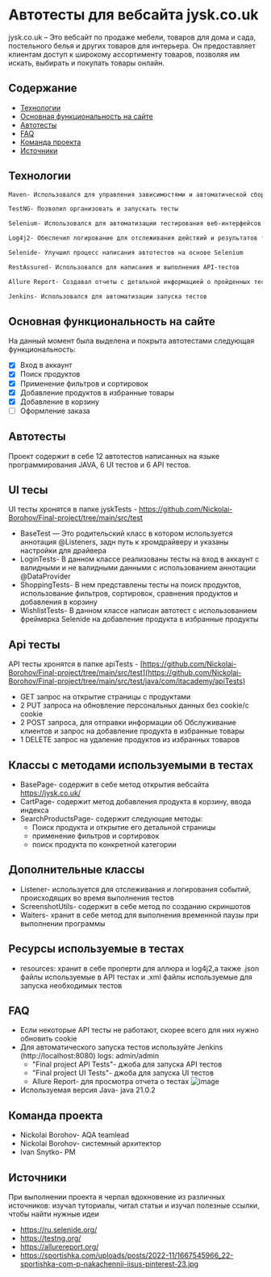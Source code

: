 # Автотесты для вебсайта jysk.co.uk
jysk.co.uk – Это вебсайт по продаже мебели, товаров для дома и сада, постельного белья и других товаров для интерьера. Он предоставляет клиентам доступ к широкому ассортименту товаров, позволяя им искать, выбирать и покупать товары онлайн.
## Содержание
- [Технологии](#технологии)
- [Основная функциональность на сайте](#основная-функциональность-на-сайте)
- [Автотесты](#автотесты)
- [FAQ](#faq)
- [Команда проекта](#команда-проекта)
- [Источники](#источники)
## Технологии
```sh
Maven- Использовался для управления зависимостями и автоматической сборки проекта
```
```sh
TestNG- Позволил организовать и запускать тесты
```
```sh
Selenium- Использовался для автоматизации тестирования веб-интерфейсов
```
```sh
Log4j2- Обеспечил логирование для отслеживания действий и результатов тестов
```
```sh
Selenide- Улучшил процесс написания автотестов на основе Selenium
```
```sh
RestAssured- Использовался для написания и выполнения API-тестов
```
```sh
Allure Report- Создавал отчеты с детальной информацией о пройденных тестах
```
```sh
Jenkins- Использовался для автоматизации запуска тестов
```
## Основная функциональность на сайте
На данный момент была выделена и покрыта автотестами следующая функциональность:
- [x] Вход в аккаунт
- [x] Поиск продуктов
- [x] Применение фильтров и сортировок
- [x] Добавление продуктов в избранные товары
- [x] Добавление в корзину
- [ ] Оформление заказа
## Автотесты
Проект содержит в себе 12 автотестов написанных на языке программирования JAVA, 6 UI тестов и 6 API тестов.
## UI тесы
UI тесты хронятся в папке jyskTests - [https://github.com/Nickolai-Borohov/Final-project/tree/main/src/test ](https://github.com/Nickolai-Borohov/Final-project/tree/main/src/test/java/com/itacademy/jyskTests) 
- BaseTest — Это родительский класс в котором используется аннотация @Listeners, задн путь к хромдрайверу и указаны настройки для драйвера
- LoginTests- В данном классе реализованы тесты на вход в аккаунт с валидными и не валидными данными с использованием аннотации @DataProvider
- ShoppingTests- В нем представлены тесты на поиск продуктов, использование фильтров, сортировок, сравнения продуктов и добавления в корзину
- WishlistTests- В данном классе написан автотест с использованием фреймврка Selenide на добавление продукта в избранные продукты
## Api тесты
API тесты хронятся в папке apiTests - [https://github.com/Nickolai-Borohov/Final-project/tree/main/src/test](https://github.com/Nickolai-Borohov/Final-project/tree/main/src/test/java/com/itacademy/apiTests)
- GET запрос на открытие страницы с продуктами
- 2 PUT запроса на обновление персональных данных без cookie/с cookie
- 2 POST запроса, для отправки информации об Обслуживание клиентов и запрос на добавление продукта в избранные товары
- 1 DELETE запрос на удаление продуктов из избранных товаров
## Классы с методами используемыми в тестах
- BasePage- содержит в себе метод открытия вебсайта https://jysk.co.uk/
- CartPage- содержит метод добавления продукта в корзину, ввода индекса
- SearchProductsPage- содержит следующие методы:
  - Поиск продукта и открытие его детальной страницы
  - применение фильтров и сортировок
  - поиск продукта по конкретной категории
## Дополнительные классы
- Listener- используется для отслеживания и логирования событий, происходящих во время выполнения тестов
- ScreenshotUtils- содержит в себе метод по созданию скриншотов
- Waiters- хранит в себе метод для выполнения временной паузы при выполнении программы
## Ресурсы используемые в тестах
- resources: хранит в себе проперти для аллюра и log4j2,а также .json файлы используемые в API тестах и .xml файлы используемые для запуска необходимых тестов
## FAQ
- Если некоторые API тесты не работают, скорее всего для них нужно обновить cookie
- Для автоматического запуска тестов используйте Jenkins (http://localhost:8080) logs: admin/admin
  - "Final project API Tests"- джоба для запуска API тестов 
  - "Final project UI Tests"- джоба для запуска UI тестов
  - Allure Report- для просмотра отчета о тестах
![image](https://github.com/user-attachments/assets/454f89a1-f83c-4ece-9de8-430b866bcade)
- Используемая версия Java- java 21.0.2

## Команда проекта
- Nickolai Borohov- AQA teamlead
- Nickolai Borohov- системный архитектор
- Ivan Snytko- PM
## Источники
При выполнении проекта я черпал вдохновение из различных источников: изучал туториалы, читал статьи и изучал полезные ссылки, чтобы найти нужные идеи
- https://ru.selenide.org/
- https://testng.org/
- https://allurereport.org/
- https://sportishka.com/uploads/posts/2022-11/1667545966_22-sportishka-com-p-nakachennii-iisus-pinterest-23.jpg
